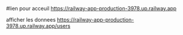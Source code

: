 #lien 
pour acceuil
https://railway-app-production-3978.up.railway.app


afficher les donnees
https://railway-app-production-3978.up.railway.app/users